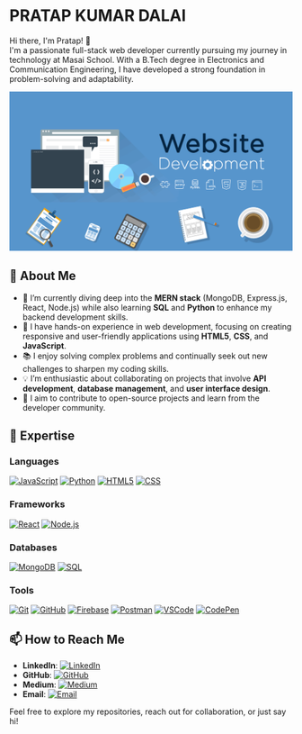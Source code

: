 # PRATAP KUMAR DALAI

Hi there, I'm Pratap! 👋  
I'm a passionate full-stack web developer currently pursuing my journey in technology at Masai School. With a B.Tech degree in Electronics and Communication Engineering, I have developed a strong foundation in problem-solving and adaptability.

![My Screenshot](./assets/243078834-72903324-cf57-4e90-80a6-ed3c9734e0ed.gif)

## 🚀 About Me
- 🌱 I’m currently diving deep into the **MERN stack** (MongoDB, Express.js, React, Node.js) while also learning **SQL** and **Python** to enhance my backend development skills.
- 💼 I have hands-on experience in web development, focusing on creating responsive and user-friendly applications using **HTML5**, **CSS**, and **JavaScript**.
- 📚 I enjoy solving complex problems and continually seek out new challenges to sharpen my coding skills.
- 💡 I’m enthusiastic about collaborating on projects that involve **API development**, **database management**, and **user interface design**.
- 🤝 I aim to contribute to open-source projects and learn from the developer community.

## 🔭 Expertise

### **Languages**
[![JavaScript](https://skillicons.dev/icons?i=js)](https://skillicons.dev) [![Python](https://skillicons.dev/icons?i=python)](https://skillicons.dev) [![HTML5](https://skillicons.dev/icons?i=html)](https://skillicons.dev) [![CSS](https://skillicons.dev/icons?i=css)](https://skillicons.dev)

### **Frameworks**
[![React](https://skillicons.dev/icons?i=react)](https://skillicons.dev) [![Node.js](https://skillicons.dev/icons?i=nodejs)](https://skillicons.dev) 

### **Databases**
[![MongoDB](https://skillicons.dev/icons?i=mongodb)](https://skillicons.dev) [![SQL](https://skillicons.dev/icons?i=mysql)](https://skillicons.dev) 

### **Tools**
[![Git](https://skillicons.dev/icons?i=git)](https://skillicons.dev) [![GitHub](https://skillicons.dev/icons?i=github)](https://skillicons.dev) [![Firebase](https://skillicons.dev/icons?i=firebase)](https://skillicons.dev) [![Postman](https://skillicons.dev/icons?i=postman)](https://skillicons.dev) [![VSCode](https://skillicons.dev/icons?i=vscode)](https://skillicons.dev) [![CodePen](https://skillicons.dev/icons?i=codepen)](https://skillicons.dev) 

## 📫 How to Reach Me
- **LinkedIn**: [![LinkedIn](https://img.shields.io/badge/-LinkedIn-0077B5?style=flat&logo=linkedin&logoColor=white)](https://www.linkedin.com/in/dpratapx)
- **GitHub**: [![GitHub](https://img.shields.io/badge/-GitHub-181717?style=flat&logo=github&logoColor=white)](https://github.com/DPratap101)
- **Medium**: [![Medium](https://img.shields.io/badge/-Medium-00AB6C?style=flat&logo=medium&logoColor=white)](https://medium.com/@dpratap.360)
- **Email**: [![Email](https://img.shields.io/badge/-Email-D14836?style=flat&logo=gmail&logoColor=white)](mailto:dpratap.360@gmail.com)

Feel free to explore my repositories, reach out for collaboration, or just say hi!
